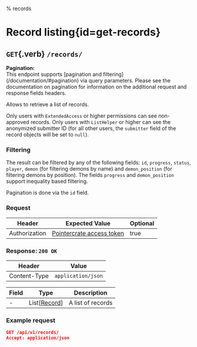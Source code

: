 % records

<div class='panel fade js-scroll-anim' data-anim='fade'>

# Record listing{id=get-records}

## `GET`{.verb} `/records/`

<div class='info-green'>
<b>Pagination:</b><br>
This endpoint supports [pagination and filtering](/documentation/#pagination) via query parameters. Please see the documentation on pagination for information
on the additional request and response fields headers.
</div>

Allows to retrieve a list of records.

Only users with `ExtendedAccess` or higher permissions can see non-approved records. Only users with `ListHelper` or higher can see the anonymized submitter ID (for all other users, the `submitter` field of the record objects will be set to `null`).

### Filtering

The result can be filtered by any of the following fields: `id`, `progress`, `status`, `player`, `demon` (for filtering demons by name) and `demon_position` (for filtering demons by position). The fields `progress` and `demon_position` support inequality based filtering.

Pagination is done via the `id` field.

### Request

| Header        | Expected Value                                             | Optional |
| ------------- | ---------------------------------------------------------- | -------- |
| Authorization | [Pointercrate access token](/documentation/#access-tokens) | true     |

### Response: `200 OK`

| Header       | Value              |
| ------------ | ------------------ |
| Content-Type | `application/json` |

| Field | Type                                           | Description       |
| ----- | ---------------------------------------------- | ----------------- |
| -     | List[[Record](/documentation/objects/#record)] | A list of records |

### Example request

```json
GET /api/v1/records/
Accept: application/json
```

</div>
